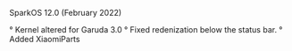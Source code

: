 SparkOS 12.0 (February 2022)

° Kernel altered for Garuda 3.0
° Fixed redenization below the status bar.
° Added XiaomiParts
